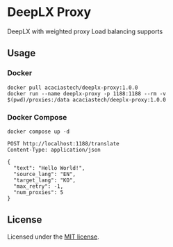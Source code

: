 # DeepLX Proxy

DeepLX with weighted proxy Load balancing supports

## Usage

### Docker
```
docker pull acaciastech/deeplx-proxy:1.0.0
docker run --name deeplx-proxy -p 1188:1188 --rm -v $(pwd)/proxies:/data acaciastech/deeplx-proxy:1.0.0
```

### Docker Compose
```
docker compose up -d
```

```http request
POST http://localhost:1188/translate
Content-Type: application/json

{
  "text": "Hello World!",
  "source_lang": "EN",
  "target_lang": "KO",
  "max_retry": -1,
  "num_proxies": 5
}
```

## License

Licensed under the [MIT license](https://github.com/OrigamiDream/deeplx-proxy/blob/main/LICENSE).
